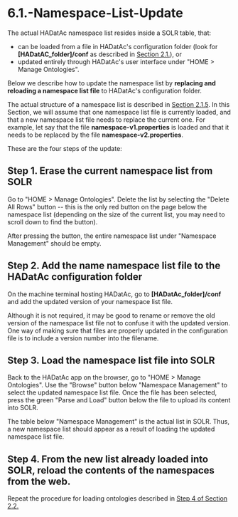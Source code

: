 # 6.1.-Namespace-List-Update

The actual HADatAc namespace list resides inside a SOLR table, that:

* can be loaded from a file in HADatAc's configuration folder \(look for **\[HADatAC\_folder\]/conf** as described in [Section 2.1.](https://github.com/paulopinheiro1234/hadatac/wiki/2.1.-Software-Configuration)\), or 
* updated entirely through HADatAc's user interface under "HOME &gt; Manage Ontologies". 

Below we describe how to update the namespace list by **replacing and reloading a namespace list file** to HADatAc's configuration folder.

The actual structure of a namespace list is described in [Section 2.1.5](https://github.com/paulopinheiro1234/hadatac/wiki/2.1.-Software-Configuration#215-setting-up-namespacesproperties). In this Section, we will assume that one namespace list file is currently loaded, and that a new namespace list file needs to replace the current one. For example, let say that the file **namespace-v1.properties** is loaded and that it needs to be replaced by the file **namespace-v2.properties**.

These are the four steps of the update:

## Step 1. Erase the current namespace list from SOLR

Go to "HOME &gt; Manage Ontologies". Delete the list by selecting the "Delete All Rows" button -- this is the only red button on the page below the namespace list \(depending on the size of the current list, you may need to scroll down to find the button\).

After pressing the button, the entire namespace list under "Namespace Management" should be empty.

## Step 2. Add the name namespace list file to the HADatAc configuration folder

On the machine terminal hosting HADatAc, go to **\[HADatAc\_folder\]/conf** and add the updated version of your namespace list file.

Although it is not required, it may be good to rename or remove the old version of the namespace list file not to confuse it with the updated version. One way of making sure that files are properly updated in the configuration file is to include a version number into the filename.

## Step 3. Load the namespace list file into SOLR

Back to the HADatAc app on the browser, go to "HOME &gt; Manage Ontologies". Use the "Browse" button below "Namespace Management" to select the updated namespace list file. Once the file has been selected, press the green "Parse and Load" button below the file to upload its content into SOLR.

The table below "Namespace Management" is the actual list in SOLR. Thus, a new namespace list should appear as a result of loading the updated namespace list file.

## Step 4. From the new list already loaded into SOLR, reload the contents of the namespaces from the web.

Repeat the procedure for loading ontologies described in [Step 4 of Section 2.2.](https://github.com/paulopinheiro1234/hadatac/wiki/2.2.-Knowledge-Graph-Bootstrap#step-4-upload-ontologies)

